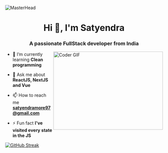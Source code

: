 ![MasterHead](https://user-images.githubusercontent.com/61475220/96919833-f701bb80-14c9-11eb-8eea-1c46ba92b906.jpg)
<h1 align="center">Hi 👋, I'm Satyendra</h1>
<h3 align="center">A passionate FullStack developer from India</h3>
<img align="right" alt="Coder GIF" height=250 width=350 src="https://magiccopy.xyz/assets/images/hadder.gif" />

- 🌱 I’m currently learning **Clean programming**

- 💬 Ask me about **ReactJS, NextJS and Vue**

- 📫 How to reach me **satyendramore97@gmail.com**

- ⚡ Fun fact **I've visited every state in the JS**

[![GitHub Streak](http://github-readme-streak-stats.herokuapp.com?user=moresatyendra&theme=dark&background=000000)](https://git.io/streak-stats)
